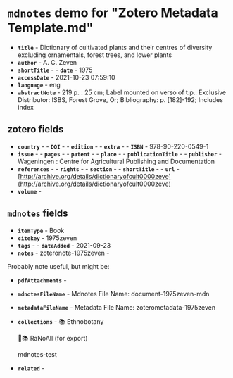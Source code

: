 # `mdnotes` demo for "Zotero Metadata Template.md"

- **`title`** - Dictionary of cultivated plants and their centres of diversity excluding ornamentals, forest trees, and lower plants
- **`author`** - A. C. Zeven
- **`shortTitle`** - - **`date`** - 1975
- **`accessDate`** - 2021-10-23 07:59:10
- **`language`** - eng
- **`abstractNote`** - 219 p. : 25 cm; Label mounted on verso of t.p.: Exclusive Distributor: ISBS, Forest Grove, Or; Bibliography: p. [182]-192; Includes index

## zotero fields

- **`country`** - - **`DOI`** - - **`edition`** - - **`extra`** - - **`ISBN`** - 978-90-220-0549-1
- **`issue`** - - **`pages`** - - **`patent`** - - **`place`** - - **`publicationTitle`** - - **`publisher`** - Wageningen : Centre for Agricultural Publishing and Documentation
- **`references`** - - **`rights`** - - **`section`** - - **`shortTitle`** - - **`url`** - [http://archive.org/details/dictionaryofcult0000zeve](http://archive.org/details/dictionaryofcult0000zeve)
- **`volume`** - 

## `mdnotes`  fields

- **`itemType`** - Book
- **`citekey`** - 1975zeven
- **`tags`** - - **`dateAdded`** - 2021-09-23
- **`notes`** - zoteronote-1975zeven - 

Probably note useful, but might be:

- **`pdfAttachments`** - 
- **`mdnotesFileName`** -  Mdnotes File Name: document-1975zeven-mdn

- **`metadataFileName`** -  Metadata File Name: zoterometadata-1975zeven

- **`collections`** - 📚 Ethnobotany

	🌿📚 RaNoAll (for export)

	mdnotes-test

- **`related`** - 
  